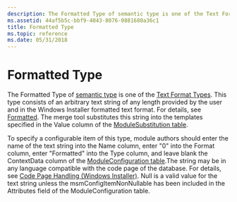 ```yaml
---
description: The Formatted Type of semantic type is one of the Text Format Types.
ms.assetid: 44af5b5c-bbf9-4043-8076-0881680a36c1
title: Formatted Type
ms.topic: reference
ms.date: 05/31/2018
---
```


# Formatted Type

The Formatted Type of [semantic type](semantic-types.md) is one of the [Text Format Types](text-format-types.md). This type consists of an arbitrary text string of any length provided by the user and in the Windows Installer formatted text format. For details, see [Formatted](formatted.md). The merge tool substitutes this string into the templates specified in the Value column of the [ModuleSubstitution table](modulesubstitution-table.md).

To specify a configurable item of this type, module authors should enter the name of the text string into the Name column, enter "0" into the Format column, enter "Formatted" into the Type column, and leave blank the ContextData column of the [ModuleConfiguration table](moduleconfiguration-table.md).The string may be in any language compatible with the code page of the database. For details, see [Code Page Handling (Windows Installer)](code-page-handling-windows-installer-.md). Null is a valid value for the text string unless the msmConfigItemNonNullable has been included in the Attributes field of the ModuleConfiguration table.

 

 



